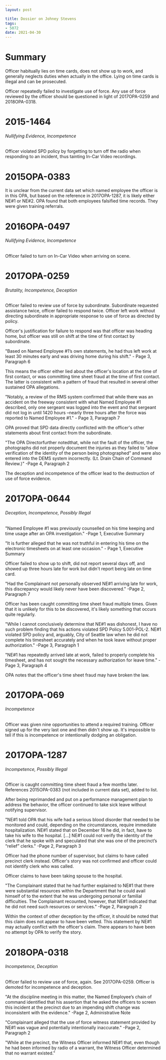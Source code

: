 ```yaml
---
layout: post

title: Dossier on Johney Stevens 
tags:
- 5072
date: 2021-04-30
---
```


# Summary

Officer habitually lies on time cards, does not show up to work, and
generally neglects duties when actually in the office. Lying on time
cards is illegal and can be prosecuted.

Officer repeatedly failed to investigate use of force. Any use of
force reviewed by the officer should be questioned in light of
2017OPA-0259 and 2018OPA-0318. 

# 2015-1464
###### Nullifying Evidence, Incompetence

Officer violated SPD policy by forgetting to turn off the radio when
responding to an incident, thus tainting In-Car Video recordings.

# 2015OPA-0383

It is unclear from the current data set which named employee the
officer is in this OPA, but based on the reference in 2017OPA-1287, it
is likely either NE#1 or NE#2. OPA found that both employees falsified
time records. They were given training referrals.

# 2016OPA-0497
###### Nullifying Evidence, Incompetence

Officer failed to turn on In-Car Video when arriving on scene.

# 2017OPA-0259
###### Brutality, Incompetence, Deception

Officer failed to review use of force by subordinate. Subordinate
requested assistance twice, officer failed to respond twice. Officer
left work without directing subordinate in appropriate response to use
of force as directed by policy.

Officer's justification for failure to respond was that officer was
heading home, but officer was still on shift at the time of first
contact by subordinate.

"Based on Named Employee #1’s own statements, he had thus left work at least 30 minutes early and was driving home during his shift." - Page 3, Paragraph 6

This means the officer either lied about the officer's location at the
time of first contact, or was committing time sheet fraud at the time
of first contact. The latter is consistent with a pattern of fraud
that resulted in several other sustained OPA allegations.

"Notably, a review of the RMS system confirmed that while there was an
accident on the freeway consistent with what Named Employee #1
described, only one sergeant was logged into the event and that
sergeant did not log in until 1420 hours –nearly three hours after the
force was reported to Named Employee #1." - Page 3, Paragraph 7

OPA proved that SPD data directly conflicted with the officer's other
statements about first contact from the subordinate.

"The OPA Directorfurther notedthat, while not the fault of the
officer, the photographs did not properly document the injuries as
they failed to “allow verification of the identity of the person being
photographed” and were also entered into the DEMS system
incorrectly. (Lt. Drain Chain of Command Review.)" -Page 4, Paragraph 2

The deception and incompetence of the officer lead to the destruction
of use of force evidence.

# 2017OPA-0644
###### Deception, Incompetence, Possibly Illegal

"Named Employee #1 was previously counselled on his time keeping and
time usage after an OPA investigation." -Page 1, Executive Summary

"It is further alleged that he was not truthful in entering his time
on the electronic timesheets on at least one occasion." - Page 1,
Executive Summary

Officer failed to show up to shift, did not report several days off,
and showed up three hours late for work but didn't report being late
on time card.

"Had the Complainant not personally observed NE#1 arriving late for
work, this discrepancy would likely never have been discovered." -Page
2, Paragraph 7

Officer has been caught committing time sheet fraud multiple
times. Given that it is unlikely for this to be discovered, it's
likely something that occurs quite regularly.

"While I cannot conclusively determine that NE#1 was dishonest, I have
no such problem finding that his actions violated SPD Policy
5.001-POL-2. NE#1 violated SPD policy and, arguably, City of Seattle
law when he did not complete his timesheet accurately and when he took
leave without proper authorization." -Page 3, Paragraph 1

"NE#1 has repeatedly arrived late at work, failed to properly complete
his timesheet, and has not sought the necessary authorization for
leave time." -Page 3, Paragraph 4

OPA notes that the officer's time sheet fraud may have broken the law.

# 2017OPA-069
###### Incompetence

Officer was given nine opportunities to attend a required
training. Officer signed up for the very last one and then didn't show
up. It's impossible to tell if this is incompetence or intentionally
dodging an obligation.

# 2017OPA-1287
###### Incompetence, Possibly Illegal

Officer is caught committing time sheet fraud a few months
later. References 2015OPA-0383 (not included in current data set),
added to list.

After being reprimanded and put on a performance management plan to
address the behavior, the officer continued to take sick leave without
notifying supervisor. 

"NE#1 told OPA that his wife had a serious blood disorder that needed
to be monitored and could, depending on the circumstances, require
immediate hospitalization. NE#1 stated that on December 16 he did, in
fact, have to take his wife to the hospital. [...] NE#1 could not
verify the identity of the clerk that he spoke with and speculated
that she was one of the precinct’s “relief” clerks." -Page 2,
Paragraph 3

Officer had the phone number of supervisor, but claims to have called
precinct clerk instead. Officer's story was not confirmed and officer
could not identify clerk who was called.

Officer claims to have been taking spouse to the hospital. 

"The Complainant stated that he had further explained to NE#1 that
there were substantial resources within the Department that he could
avail himself of to the extent that he was undergoing personal or
familial difficulties. The Complainant recounted, however, that NE#1
indicated that he did not need such resources or services." -Page 2,
Paragraph 2

Within the context of other deception by the officer, it should be
noted that this claim does not appear to have been vetted. This
statement by NE#1 may actually conflict with the officer's
claim. There appears to have been no attempt by OPA to verify the
story.

# 2018OPA-0318 
###### Incompetence, Deception

Officer failed to review use of force, again. See
2017OPA-0259. Officer is demoted for incompetence and deception.

"At the discipline meeting in this matter, the Named Employee’s chain
of command identified that his assertion that he asked the officers to
screen this incident at the precinct due to an impending shift change
was inconsistent with the evidence." -Page 2, Administrative Note

"Complainant alleged that the use of force witness statement provided
by NE#1 was vague and potentially intentionally inaccurate." -Page 2,
Paragraph 2

"While at the precinct, the Witness Officer informed NE#1 that, even
though he had been informed by radio of a warrant, the Witness Officer
determined that no warrant existed."

